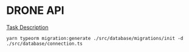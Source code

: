 # DRONE API

[Task Description](./TASK.md)

```shell
yarn typeorm migration:generate ./src/database/migrations/init -d ./src/database/connection.ts
```
